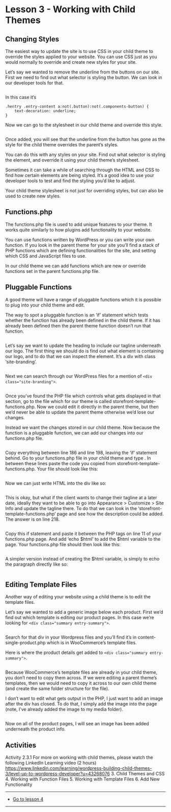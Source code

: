# Lesson 3 - Working with Child Themes

## Changing Styles
The easiest way to update the site is to use CSS in your child theme to override the styles applied to your website. You can use CSS just as you would normally to override and create new styles for your site.

Let’s say we wanted to remove the underline from the buttons on our site. First we need to find out what selector is styling the button. We can look in our developer tools for that.

<img src="images/cms_lesson2-3_1.jpg" alt="" style="max-width:1140px">

In this case it’s
```
.hentry .entry-content a:not(.button):not(.components-button) {
    text-decoration: underline;
}
```
Now we can go to the stylesheet in our child theme and override this style.

<img src="images/cms_lesson2-3_2.jpg" alt="" style="max-width:1140px">

Once added, you will see that the underline from the button has gone as the style for the child theme overrides the parent’s styles.

You can do this with any styles on your site. Find out what selector is styling the element, and override it using your child theme’s stylesheet.

Sometimes it can take a while of searching through the HTML and CSS to find how certain elements are being styled. It’s a good idea to use your developer tools to test and find the styling you’d like to adjust.

Your child theme stylesheet is not just for overriding styles, but can also be used to create new styles.

## Functions.php

The functions.php file is used to add unique features to your theme. It works quite similarly to how plugins add functionality to your website.

You can use functions written by WordPress or you can write your own function. If you look in the parent theme for your site you’ll find a stack of PHP functions which are defining functionalities for the site, and setting which CSS and JavaScript files to use.

In our child theme we can add functions which are new or override functions set in the parent functions.php file.

## Pluggable Functions
A good theme will have a range of pluggable functions which it is possible to plug into your child theme and edit.

The way to spot a pluggable function is an ‘if’ statement which tests whether the function has already been defined in the child theme. If it has already been defined then the parent theme function doesn’t run that function.

<img src="images/cms_lesson2-3_3.jpg" alt="" style="max-width:1140px">

Let’s say we want to update the heading to include our tagline underneath our logo. The first thing we should do is find out what element is containing our logo, and to do that we can inspect the element. It’s a div with class ‘site-branding’.

<img src="images/cms_lesson2-3_4.jpg" alt="" style="max-width:1140px">

Next we can search through our WordPress files for a mention of `<div class="site-branding">`.

<img src="images/cms_lesson2-3_5.jpg" alt="" style="max-width:1140px">

Once you’ve found the PHP file which controls what gets displayed in that section, go to the file which for our theme is called storefront-template-functions.php. Now we could edit it directly in the parent theme, but then we’d never be able to update the parent theme otherwise we’d lose our changes.

Instead we want the changes stored in our child theme. Now because the function is a pluggable function, we can add our changes into our functions.php file.

<img src="images/cms_lesson2-3_6.jpg" alt="" style="max-width:1140px">

Copy everything between line 186 and line 198, leaving the ‘if’ statement behind. Go to your functions.php file in your child theme and type <?php at the very top of the document with no space. Then press enter/return twice and add ?>. In between these lines paste the code you copied from storefront-template-functions.php. Your file should look like this:

<img src="images/cms_lesson2-3_7.jpg" alt="" style="max-width:1140px">

Now we can just write HTML into the div like so:

<img src="images/cms_lesson2-3_8.jpg" alt="" style="max-width:1140px">

This is okay, but what if the client wants to change their tagline at a later date, ideally they want to be able to go into Appearance > Customize > Site Info and update the tagline there. To do that we can look in the ‘storefront-template-functions.php’ page and see how the description could be added. The answer is on line 218.

<img src="images/cms_lesson2-3_9.jpg" alt="" style="max-width:1140px">

Copy this if statement and paste it between the PHP tags on line 11 of your functions.php page. And add ‘echo $html’ to add the $html variable to the page. Your functions.php file should then look like this:

<img src="images/cms_lesson2-3_10.jpg" alt="" style="max-width:1140px">

A simpler version instead of creating the $html variable, is simply to echo the paragraph directly like so:

<img src="images/cms_lesson2-3_11.jpg" alt="" style="max-width:1140px">

## Editing Template Files

Another way of editing your website using a child theme is to edit the template files.

Let’s say we wanted to add a generic image below each product. First we’d find out which template is editing our product pages. In this case we’re looking for `<div class="summary entry-summary">`.

<img src="images/cms_lesson2-3_12.jpg" alt="" style="max-width:1140px">

Search for that div in your Wordpress files and you’ll find it’s in content-single-product.php which is in WooCommerce’s template files.

Here is where the product details get added to `<div class="summary entry-summary">`.

<img src="images/cms_lesson2-3_13.jpg" alt="" style="max-width:1140px">

Because WooCommerce’s template files are already in your child theme, you don’t need to copy them across. If we were editing a parent theme’s templates, then we would need to copy it across to our own child theme (and create the same folder structure for the file).

I don’t want to edit what gets output in the PHP, I just want to add an image after the div has closed. To do that, I simply add the image into the page (note, I’ve already added the image to my media folder).

<img src="images/cms_lesson2-3_14.jpg" alt="" style="max-width:1140px">

Now on all of the product pages, I will see an image has been added underneath the product info.

## Activities
Activity 2.3.1
For more on working with child themes, please watch the following LinkedIn Learning video (2 hours) https://www.linkedin.com/learning/wordpress-building-child-themes-3/level-up-to-wordpress-developer?u=43268076
3.	Child Themes and CSS
4.	Working with Function Files
5.	Working with Template Files
6.	Add New Functionality

---
- [Go to lesson 4](4)
---
